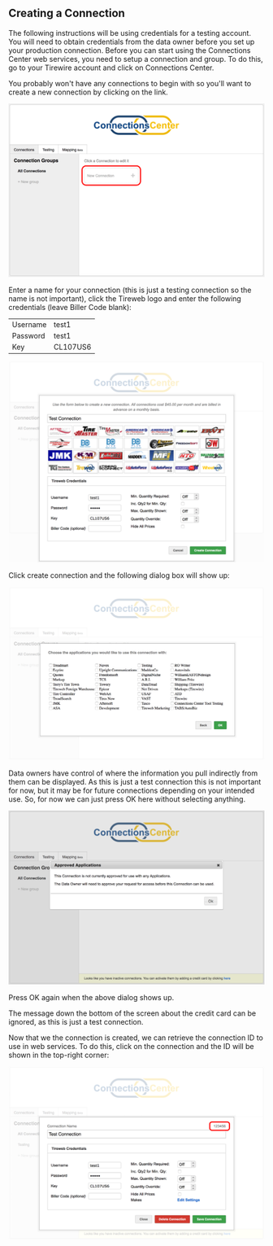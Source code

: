## Creating a Connection
The following instructions will be using credentials for a testing account. You will need to obtain credentials from the data owner before you set up your production connection.
Before you can start using the Connections Center web services, you need to setup a connection and group. To do this, go to your Tirewire account and click on Connections Center.

You probably won't have any connections to begin with so you'll want to create a new connection by clicking on the link.

<img src="images/connectionscenter/gettingstarted/createconnection1.png">

Enter a name for your connection (this is just a testing connection so the name is not important), click the Tireweb logo and enter the following credentials (leave Biller Code blank):

<table>
<tr><td>Username</td><td>test1</td></tr>
<tr><td>Password</td><td>test1</td></tr>
<tr><td>Key</td><td>CL107US6</td></tr>
</table>

<img src="images/connectionscenter/gettingstarted/createconnection2.png">

Click create connection and the following dialog box will show up:

<img src="images/connectionscenter/gettingstarted/createconnection3.png">

Data owners have control of where the information you pull indirectly from them can be displayed. As this is just a test connection this is not important for now, but it may be for future connections depending on your intended use. So, for now we can just press OK here without selecting anything.

<img src="images/connectionscenter/gettingstarted/createconnection4.png">

Press OK again when the above dialog shows up.

The message down the bottom of the screen about the credit card can be ignored, as this is just a test connection.

Now that we the connection is created, we can retrieve the connection ID to use in web services. To do this, click on the connection and the ID will be shown in the top-right corner:

<img src="images/connectionscenter/gettingstarted/createconnection5.png">
